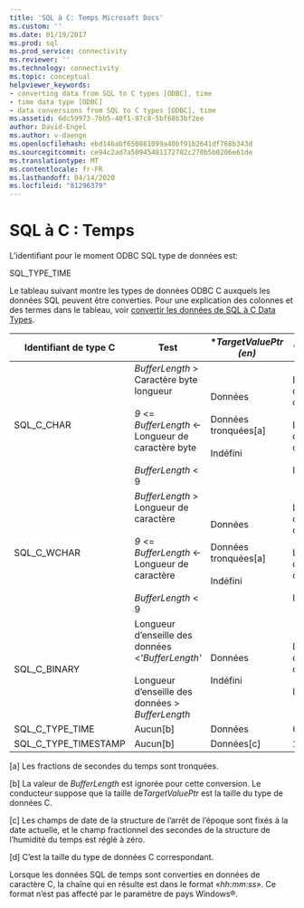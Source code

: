 ```yaml
---
title: 'SQL à C: Temps Microsoft Docs'
ms.custom: ''
ms.date: 01/19/2017
ms.prod: sql
ms.prod_service: connectivity
ms.reviewer: ''
ms.technology: connectivity
ms.topic: conceptual
helpviewer_keywords:
- converting data from SQL to C types [ODBC], time
- time data type [ODBC]
- data conversions from SQL to C types [ODBC], time
ms.assetid: 6dc59973-7bb5-40f1-87c8-5bf68b3bf2ee
author: David-Engel
ms.author: v-daenge
ms.openlocfilehash: ebd146abf650861099a40bf91b2641df768b343d
ms.sourcegitcommit: ce94c2ad7a50945481172782c270b5b0206e61de
ms.translationtype: MT
ms.contentlocale: fr-FR
ms.lasthandoff: 04/14/2020
ms.locfileid: "81296379"
---
```

# <a name="sql-to-c-time"></a>SQL à C : Temps
L’identifiant pour le moment ODBC SQL type de données est:  
  
 SQL_TYPE_TIME  
  
 Le tableau suivant montre les types de données ODBC C auxquels les données SQL peuvent être converties. Pour une explication des colonnes et des termes dans le tableau, voir [convertir les données de SQL à C Data Types](../../../odbc/reference/appendixes/converting-data-from-sql-to-c-data-types.md).  
  
|Identifiant de type C|Test|**TargetValuePtr (en)*|**StrLen_or_IndPtr*|SQLSTATE|  
|-----------------------|----------|------------------------|----------------------------|--------------|  
|SQL_C_CHAR|*BufferLength* > Caractère byte longueur<br /><br /> *9* <= *BufferLength* <- Longueur de caractère byte<br /><br /> *BufferLength* < 9|Données<br /><br /> Données tronquées[a]<br /><br /> Indéfini|Longueur des données dans les octets<br /><br /> Longueur des données dans les octets<br /><br /> Indéfini|n/a<br /><br /> 01004<br /><br /> 22003|  
|SQL_C_WCHAR|*BufferLength* > Longueur de caractère<br /><br /> *9* <= *BufferLength* <- Longueur de caractère<br /><br /> *BufferLength* < 9|Données<br /><br /> Données tronquées[a]<br /><br /> Indéfini|Longueur des données en caractères<br /><br /> Longueur des données en caractères<br /><br /> Indéfini|n/a<br /><br /> 01004<br /><br /> 22003|  
|SQL_C_BINARY|Longueur d’enseille des données <*'BufferLength'*<br /><br /> Longueur d’enseille des données > *BufferLength*|Données<br /><br /> Indéfini|Longueur des données dans les octets<br /><br /> Indéfini|n/a<br /><br /> 22003|  
|SQL_C_TYPE_TIME|Aucun[b]|Données|6[d]|n/a|  
|SQL_C_TYPE_TIMESTAMP|Aucun[b]|Données[c]|16[d]|n/a|  
  
 [a] Les fractions de secondes du temps sont tronquées.  
  
 [b] La valeur de *BufferLength* est ignorée pour cette conversion. Le conducteur suppose que la taille de*TargetValuePtr* est la taille du type de données C.  
  
 [c] Les champs de date de la structure de l’arrêt de l’époque sont fixés à la date actuelle, et le champ fractionnel des secondes de la structure de l’humidité du temps est réglé à zéro.  
  
 [d] C’est la taille du type de données C correspondant.  
  
 Lorsque les données SQL de temps sont converties en données de caractère C, la chaîne qui en résulte est dans le format «*hh*:*mm*:*ss*». Ce format n’est pas affecté par le paramètre de pays Windows®.
